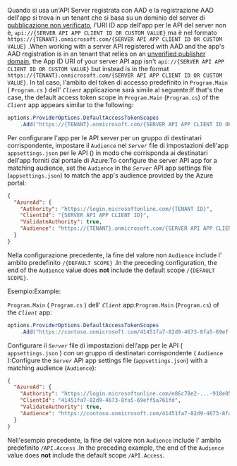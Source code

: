 <span data-ttu-id="5a6bb-101">Quando si usa un'API Server registrata con AAD e la registrazione AAD dell'app si trova in un tenant che si basa su un dominio del server di [pubblicazione non verificato](/azure/active-directory/develop/howto-configure-publisher-domain), l'URI ID app dell'app per le API del server non è, `api://{SERVER API APP CLIENT ID OR CUSTOM VALUE}` ma è nel formato `https://{TENANT}.onmicrosoft.com/{SERVER API APP CLIENT ID OR CUSTOM VALUE}` .</span><span class="sxs-lookup"><span data-stu-id="5a6bb-101">When working with a server API registered with AAD and the app's AAD registration is in an tenant that relies on an [unverified publisher domain](/azure/active-directory/develop/howto-configure-publisher-domain), the App ID URI of your server API app isn't `api://{SERVER API APP CLIENT ID OR CUSTOM VALUE}` but instead is in the format `https://{TENANT}.onmicrosoft.com/{SERVER API APP CLIENT ID OR CUSTOM VALUE}`.</span></span> <span data-ttu-id="5a6bb-102">In tal caso, l'ambito del token di accesso predefinito in `Program.Main` ( `Program.cs` ) dell' *`Client`* applicazione sarà simile al seguente:</span><span class="sxs-lookup"><span data-stu-id="5a6bb-102">If that's the case, the default access token scope in `Program.Main` (`Program.cs`) of the *`Client`* app appears similar to the following:</span></span>

```csharp
options.ProviderOptions.DefaultAccessTokenScopes
    .Add("https://{TENANT}.onmicrosoft.com/{SERVER API APP CLIENT ID OR CUSTOM VALUE}/{DEFAULT SCOPE}");
```

<span data-ttu-id="5a6bb-103">Per configurare l'app per le API server per un gruppo di destinatari corrispondente, impostare il `Audience` nel *`Server`* file di impostazioni dell'app `appsettings.json` per le API () in modo che corrisponda ai destinatari dell'app forniti dal portale di Azure:</span><span class="sxs-lookup"><span data-stu-id="5a6bb-103">To configure the server API app for a matching audience, set the `Audience` in the *`Server`* API app settings file (`appsettings.json`) to match the app's audience provided by the Azure portal:</span></span>

```json
{
  "AzureAd": {
    "Authority": "https://login.microsoftonline.com/{TENANT ID}",
    "ClientId": "{SERVER API APP CLIENT ID}",
    "ValidateAuthority": true,
    "Audience": "https://{TENANT}.onmicrosoft.com/{SERVER API APP CLIENT ID OR CUSTOM VALUE}"
  }
}
```

<span data-ttu-id="5a6bb-104">Nella configurazione precedente, la fine del valore non `Audience` include l'  ambito predefinito `/{DEFAULT SCOPE}` .</span><span class="sxs-lookup"><span data-stu-id="5a6bb-104">In the preceding configuration, the end of the `Audience` value does **not** include the default scope `/{DEFAULT SCOPE}`.</span></span>

<span data-ttu-id="5a6bb-105">Esempio:</span><span class="sxs-lookup"><span data-stu-id="5a6bb-105">Example:</span></span>

<span data-ttu-id="5a6bb-106">`Program.Main` ( `Program.cs` ) dell' *`Client`* app:</span><span class="sxs-lookup"><span data-stu-id="5a6bb-106">`Program.Main` (`Program.cs`) of the *`Client`* app:</span></span>

```csharp
options.ProviderOptions.DefaultAccessTokenScopes
    .Add("https://contoso.onmicrosoft.com/41451fa7-82d9-4673-8fa5-69eff5a761fd/API.Access");
```

<span data-ttu-id="5a6bb-107">Configurare il *`Server`* file di impostazioni dell'app per le API ( `appsettings.json` ) con un gruppo di destinatari corrispondente ( `Audience` ):</span><span class="sxs-lookup"><span data-stu-id="5a6bb-107">Configure the *`Server`* API app settings file (`appsettings.json`) with a matching audience (`Audience`):</span></span>

```json
{
  "AzureAd": {
    "Authority": "https://login.microsoftonline.com/e86c78e2-...-918e0565a45e",
    "ClientId": "41451fa7-82d9-4673-8fa5-69eff5a761fd",
    "ValidateAuthority": true,
    "Audience": "https://contoso.onmicrosoft.com/41451fa7-82d9-4673-8fa5-69eff5a761fd"
  }
}
```

<span data-ttu-id="5a6bb-108">Nell'esempio precedente, la fine del valore non `Audience` include l'  ambito predefinito `/API.Access` .</span><span class="sxs-lookup"><span data-stu-id="5a6bb-108">In the preceding example, the end of the `Audience` value does **not** include the default scope `/API.Access`.</span></span>
